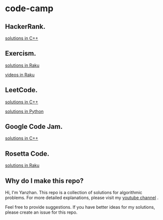# code-camp

## HackerRank.

[solutions in C++](https://github.com/yangyanzhan/code-camp/tree/master/hackerrank/c%2B%2B)

## Exercism.

[solutions in Raku](https://github.com/yangyanzhan/code-camp/tree/master/exercism/raku)

[videos in Raku](https://www.youtube.com/playlist?list=PLauAmRFUiNdsy3AD7YXmSBUiJsWVeO_3q)

## LeetCode.

[solutions in C++](https://github.com/yangyanzhan/code-camp/tree/master/leetcode/c%2B%2B)

[solutions in Python](https://github.com/yangyanzhan/code-camp/tree/master/leetcode/python)

## Google Code Jam.

[solutions in C++](https://github.com/yangyanzhan/code-camp/tree/master/google-code-jam/c%2B%2B)

## Rosetta Code.

[solutions in Raku](https://github.com/yangyanzhan/code-camp/tree/master/rosetta/raku)

## Why do I make this repo?

Hi, I'm Yanzhan. This repo is a collection of solutions for algorithmic problems. For more detailed explanations, please visit my [youtube channel](https://www.youtube.com/channel/UCDkz-__gl3frqLexukpG0DA?view_as=subscriber) .

Feel free to provide suggestions. If you have better ideas for my solutions, please create an issue for this repo.
